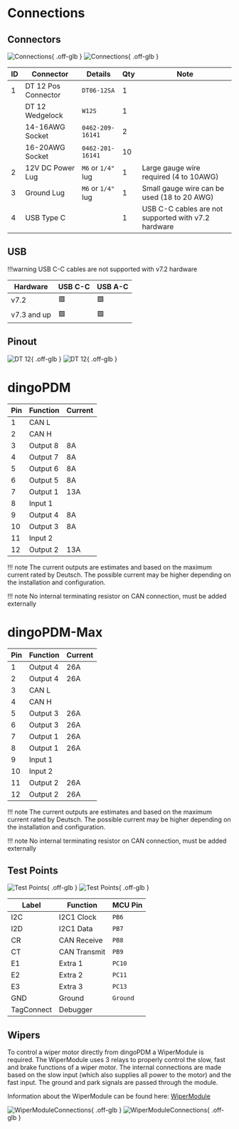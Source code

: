 # Connections

## Connectors

![Connections](../images/ConnectionsWhite.svg#only-dark){ .off-glb }
![Connections](../images/ConnectionsBlack.svg#only-light){ .off-glb }

|ID| Connector           | Details             | Qty | Note                                                |
| -| ------------------- | ------------------- | --- | --------------------------------------------------- |
| 1| DT 12 Pos Connector | `DT06-12SA`         | 1   |                                                     |
|  | DT 12 Wedgelock     | `W12S`              | 1   |                                                     |
|  | 14-16AWG Socket     | `0462-209-16141`    | 2   |                                                     |
|  | 16-20AWG Socket     | `0462-201-16141`    | 10  |                                                     |
| 2| 12V DC Power Lug    | `M6` or `1/4"` lug  | 1   | Large gauge wire required (4 to 10AWG)              |
| 3| Ground Lug          | `M6` or `1/4"` lug  | 1   | Small gauge wire can be used (18 to 20 AWG)         |
| 4| USB Type C          |                     | 1   | USB C-C cables are not supported with v7.2 hardware |


## USB

!!!warning
    USB C-C cables are not supported with v7.2 hardware

| Hardware    | USB C-C       | USB A-C        |
|-------------| --------------| ---------------|
| v7.2        | :red_square:  | :green_square: |
| v7.3 and up | :green_square:| :green_square: |

## Pinout

![DT 12](../images/DTPinNumsWhite.svg#only-dark){ .off-glb }
![DT 12](../images/DTPinNumsBlack.svg#only-light){ .off-glb }

# dingoPDM

| Pin | Function| Current |
| --- | ------- | ------- |
| 1   | CAN L   |         |
| 2   | CAN H   |         |
| 3   | Output 8| 8A      |
| 4   | Output 7| 8A      |
| 5   | Output 6| 8A      |
| 6   | Output 5| 8A      |
| 7   | Output 1| 13A     |
| 8   | Input 1 |         |
| 9   | Output 4| 8A      |
| 10  | Output 3| 8A      |
| 11  | Input 2 |         |
| 12  | Output 2| 13A     |

!!! note
    The current outputs are estimates and based on the maximum current rated by Deutsch.
    The possible current may be higher depending on the installation and configuration. 

!!! note
    No internal terminating resistor on CAN connection, must be added externally    

# dingoPDM-Max

| Pin | Function| Current |
| --- | ------- | ------- |
| 1   | Output 4| 26A     |
| 2   | Output 4| 26A     |
| 3   | CAN L   |         |
| 4   | CAN H   |         |
| 5   | Output 3| 26A     |
| 6   | Output 3| 26A     |
| 7   | Output 1| 26A     |
| 8   | Output 1| 26A     |
| 9   | Input 1 |         |
| 10  | Input 2 |         |
| 11  | Output 2| 26A     |
| 12  | Output 2| 26A     |

!!! note
    The current outputs are estimates and based on the maximum current rated by Deutsch.
    The possible current may be higher depending on the installation and configuration. 

!!! note
    No internal terminating resistor on CAN connection, must be added externally

## Test Points

![Test Points](../images/TestPointsWhite.svg#only-dark){ .off-glb }
![Test Points](../images/TestPointsBlack.svg#only-light){ .off-glb }

| Label     | Function     | MCU Pin |
| ---       | ------------ | ------- |
| I2C       | I2C1 Clock   | `PB6`   |
| I2D       | I2C1 Data    | `PB7`   |
| CR        | CAN Receive  | `PB8`   |
| CT        | CAN Transmit | `PB9`   |
| E1        | Extra 1      | `PC10`  |
| E2        | Extra 2      | `PC11`  |
| E3        | Extra 3      | `PC13`  |
| GND       | Ground       | `Ground`|
| TagConnect| Debugger     |         |

## Wipers

To control a wiper motor directly from dingoPDM a WiperModule is required. 
The WiperModule uses 3 relays to properly control the slow, fast and brake functions of a wiper motor. 
The internal connections are made based on the slow input (which also supplies all power to the motor) and the fast input. 
The ground and park signals are passed through the module. 

Information about the WiperModule can be found here: [WiperModule](https://github.com/corygrant/WiperModule)

![WiperModuleConnections](../images/WiperModuleStatesWhite.svg#only-dark){ .off-glb }
![WiperModuleConnections](../images/WiperModuleStatesBlack.svg#only-light){ .off-glb }